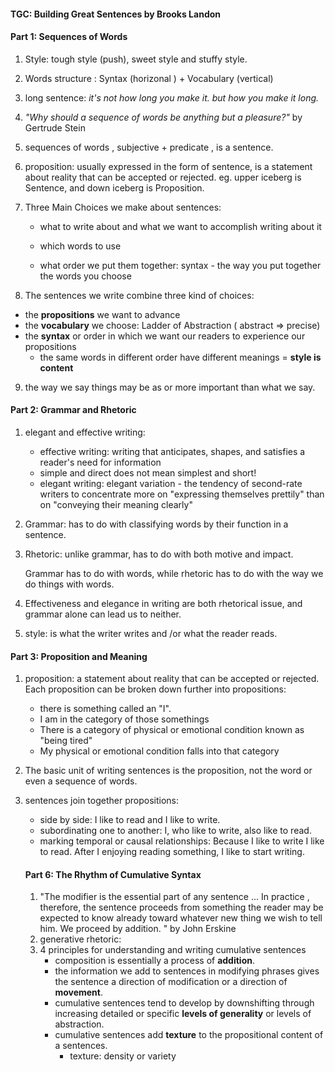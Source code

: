 #### TGC: Building Great Sentences by Brooks Landon



#### Part 1: Sequences of Words

1. Style: tough style (push), sweet style and stuffy style. 

   

2. Words structure : Syntax (horizonal ) + Vocabulary (vertical)

   

3. long sentence: *it's not how long you make it. but how you make it long.*

   

4. *"Why should a sequence of words be anything but a pleasure?"* by Gertrude Stein

   

5. sequences of words , subjective + predicate , is a sentence. 

   

6. proposition: usually expressed in the form of sentence, is a statement about reality that can be accepted or rejected. eg. upper iceberg is Sentence, and down iceberg is Proposition.

   

7. Three Main Choices we make about sentences:

   - what to write about and what we want to accomplish writing about it

   - which words to use

   - what order we put them together: syntax - the way you put together the words you choose

     

8.  The sentences we write combine three kind of choices: 

   - the **propositions** we want to advance
   - the **vocabulary** we choose: Ladder of Abstraction ( abstract => precise)
   - the **syntax** or order in which we want our readers to experience our propositions
     - the same words in different order have different meanings = **style is content**

9. the way we say things may be as or more important than what we say.

#### Part 2: Grammar and Rhetoric

1. elegant and effective writing:

   - effective writing: writing that anticipates, shapes, and satisfies a reader's need for information
   - simple and direct  does not mean simplest and short!
   - elegant writing: elegant variation - the tendency of second-rate writers to concentrate more on "expressing themselves prettily" than on "conveying their meaning clearly"

2. Grammar: has to do with classifying words by their function in a sentence.

3. Rhetoric: unlike grammar, has to do with both motive and impact. 

   Grammar has to do with words, while rhetoric has to do with the way we do things with words.

4. Effectiveness and elegance in writing are both rhetorical issue, and grammar alone can lead us to neither. 

5. style: is what the writer writes and /or what the reader reads. 

#### Part 3: Proposition and Meaning

1. proposition: a statement about reality that can be accepted or rejected. Each proposition can be broken down further into propositions: 

   - there is something called an "I".
   - I am in the category of those somethings
   - There is a category of physical or emotional condition known as "being tired"
   - My physical or emotional condition falls into that category

2. The basic unit of writing sentences is the proposition, not the word or even a sequence of words.

3. sentences join together propositions: 

   - side by side: I like to read and I like to write.
   - subordinating one to another: I, who like to write, also like to read.
   - marking temporal or causal relationships: Because I like to write I like to read. After I enjoying reading something, I like to start writing. 

   #### Part 6: The Rhythm of Cumulative Syntax
   
   1. "The modifier is the essential part of any sentence ... In practice , therefore, the sentence proceeds from something the reader may be expected to know already toward whatever new thing we wish to tell him. We proceed by addition. " by John Erskine
   2. generative rhetoric: 
   3. 4 principles for understanding and writing cumulative sentences
      - composition is essentially a process of **addition**. 
      - the information we add to sentences in modifying phrases gives the sentence a direction of modification or a direction of **movement**.
      - cumulative sentences tend to develop by downshifting through increasing detailed or specific **levels of generality** or levels of abstraction. 
      - cumulative sentences add **texture** to the propositional content of a sentences. 
        - texture: density or variety